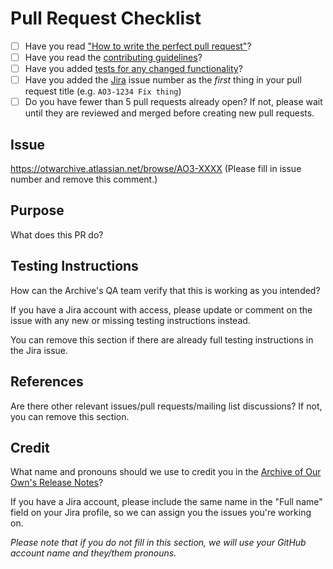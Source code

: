 # Pull Request Checklist

<!-- Mark steps in the checklist as complete by changing `[ ]` to `[X]` -->
* [ ] Have you read ["How to write the perfect pull request"](https://github.blog/2015-01-21-how-to-write-the-perfect-pull-request/)?
* [ ] Have you read the [contributing guidelines](https://github.com/otwcode/otwarchive/blob/master/CONTRIBUTING.md)?
* [ ] Have you added [tests for any changed functionality](https://github.com/otwcode/otwarchive/wiki/Automated-Testing)?
* [ ] Have you added the [Jira](https://otwarchive.atlassian.net) issue number
  as the *first* thing in your pull request title (e.g. `AO3-1234 Fix thing`)
* [ ] Do you have fewer than 5 pull requests already open? If not, please wait
  until they are reviewed and merged before creating new pull requests.

## Issue

https://otwarchive.atlassian.net/browse/AO3-XXXX (Please fill in issue number and remove this comment.)

## Purpose

What does this PR do?

## Testing Instructions

How can the Archive's QA team verify that this is working as you intended?

If you have a Jira account with access, please update or comment on the issue
with any new or missing testing instructions instead.

You can remove this section if there are already full testing instructions in the Jira issue.

## References

Are there other relevant issues/pull requests/mailing list discussions? If not, you can remove this section.

## Credit

What name and pronouns should we use to credit you in the [Archive of Our Own's Release Notes](https://archiveofourown.org/admin_posts?tag=1)?

If you have a Jira account, please include the same name in the "Full name"
field on your Jira profile, so we can assign you the issues you're working on.

*Please note that if you do not fill in this section, we will use your GitHub account name and
they/them pronouns.*
